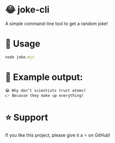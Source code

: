 # 😂 joke-cli  

A simple command-line tool to get a random joke!  

# 🚀 Usage  
```javascript
node joke.mjs
```

# 📌 Example output:
```
😂 Why don’t scientists trust atoms?
👉 Because they make up everything!
```

# ⭐ Support
If you like this project, please give it a ⭐ on GitHub!
